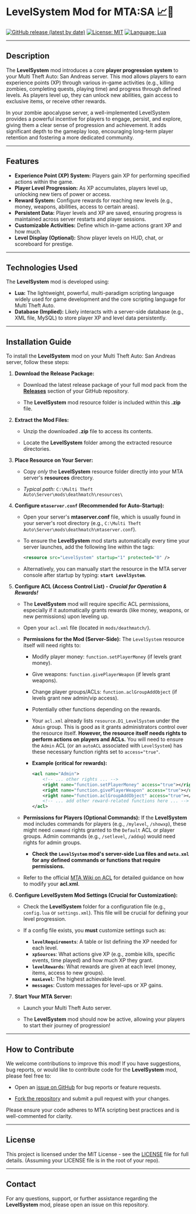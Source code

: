 # LevelSystem Mod for MTA:SA 📈🌟

[![GitHub release (latest by date)](https://img.shields.io/github/v/release/Maniseniler/PackZombieMTA)](https://github.com/Maniseniler/PackZombieMTA/releases/latest)
[![License: MIT](https://img.shields.io/badge/License-MIT-yellow.svg)](https://opensource.org/licenses/MIT)
[![Language: Lua](https://img.shields.io/badge/Language-Lua-blue?logo=lua)](https://www.lua.org/)

---

## **Description**

The **LevelSystem** mod introduces a core **player progression system** to your Multi Theft Auto: San Andreas server. This mod allows players to earn experience points (XP) through various in-game activities (e.g., killing zombies, completing quests, playing time) and progress through defined levels. As players level up, they can unlock new abilities, gain access to exclusive items, or receive other rewards.

In your zombie apocalypse server, a well-implemented LevelSystem provides a powerful incentive for players to engage, persist, and explore, giving them a clear sense of progression and achievement. It adds significant depth to the gameplay loop, encouraging long-term player retention and fostering a more dedicated community.

---

## **Features**

* **Experience Point (XP) System:** Players gain XP for performing specified actions within the game.
* **Player Level Progression:** As XP accumulates, players level up, unlocking new tiers of power or access.
* **Reward System:** Configure rewards for reaching new levels (e.g., money, weapons, abilities, access to certain areas).
* **Persistent Data:** Player levels and XP are saved, ensuring progress is maintained across server restarts and player sessions.
* **Customizable Activities:** Define which in-game actions grant XP and how much.
* **Level Display (Optional):** Show player levels on HUD, chat, or scoreboard for prestige.

---

## **Technologies Used**

The **LevelSystem** mod is developed using:

* **Lua:** The lightweight, powerful, multi-paradigm scripting language widely used for game development and the core scripting language for Multi Theft Auto.
* **Database (Implied):** Likely interacts with a server-side database (e.g., XML file, MySQL) to store player XP and level data persistently.

---

## **Installation Guide**

To install the **LevelSystem** mod on your Multi Theft Auto: San Andreas server, follow these steps:

1.  **Download the Release Package:**

    * Download the latest release package of your full mod pack from the [**Releases**](https://github.com/Maniseniler/PackZombieMTA/releases) section of your GitHub repository.

    * The **LevelSystem** mod resource folder is included within this **.zip** file.

2.  **Extract the Mod Files:**

    * Unzip the downloaded **.zip** file to access its contents.

    * Locate the **LevelSystem** folder among the extracted resource directories.

3.  **Place Resource on Your Server:**

    * Copy *only* the **LevelSystem** resource folder directly into your MTA server's **resources** directory.

    * *Typical path:* `C:\Multi Theft Auto\Server\mods\deathmatch\resources\`

4.  **Configure `mtaserver.conf` (Recommended for Auto-Startup):**

    * Open your server's **mtaserver.conf** file, which is usually found in your server's root directory (e.g., `C:\Multi Theft Auto\Server\mods\deathmatch\mtaserver.conf`).

    * To ensure the **LevelSystem** mod starts automatically every time your server launches, add the following line within the **<server>** tags:

        ```xml
        <resource src="LevelSystem" startup="1" protected="0" />
        ```

    * Alternatively, you can manually start the resource in the MTA server console after startup by typing: **`start LevelSystem`**.

5.  **Configure ACL (Access Control List) - **_Crucial for Operation & Rewards!_****

    * The **LevelSystem** mod will require specific ACL permissions, especially if it automatically grants rewards (like money, weapons, or new permissions) upon leveling up.

    * Open your `acl.xml` file (located in `mods/deathmatch/`).

    * **Permissions for the Mod (Server-Side):** The `LevelSystem` resource itself will need rights to:
        * Modify player money: `function.setPlayerMoney` (if levels grant money).
        * Give weapons: `function.givePlayerWeapon` (if levels grant weapons).
        * Change player groups/ACLs: `function.aclGroupAddObject` (if levels grant new admin/vip access).
        * Potentially other functions depending on the rewards.

        * Your `acl.xml` already lists `resource.D1_LevelSystem` under the `Admin` group. This is good as it grants administrators control over the resource itself. **However, the resource itself needs rights to perform actions on players and ACLs.** You will need to ensure the `Admin` ACL (or an `autoACL` associated with `LevelSystem`) has these necessary function rights set to `access="true"`.

        * **Example (critical for rewards):**
            ```xml
            <acl name="Admin">
                <!-- ... other rights ... -->
                <right name="function.setPlayerMoney" access="true"></right>
                <right name="function.givePlayerWeapon" access="true"></right>
                <right name="function.aclGroupAddObject" access="true"></right>
                <!-- ... add other reward-related functions here ... -->
            </acl>
            ```

    * **Permissions for Players (Optional Commands):** If the **LevelSystem** mod includes commands for players (e.g., `/mylevel`, `/showxp`), these might need `command` rights granted to the `Default` ACL or player groups. Admin commands (e.g., `/setlevel`, `/addxp`) would need rights for admin groups.
        * **Check the `LevelSystem` mod's server-side Lua files and `meta.xml` for any defined commands or functions that require permissions.**

    * Refer to the official [MTA Wiki on ACL](https://wiki.multitheftauto.com/wiki/ACL) for detailed guidance on how to modify your **acl.xml**.

6.  **Configure LevelSystem Mod Settings (Crucial for Customization):**

    * Check the **LevelSystem** folder for a configuration file (e.g., `config.lua` or `settings.xml`). This file will be crucial for defining your level progression.

    * If a config file exists, you **must** customize settings such as:
        * **`levelRequirements`**: A table or list defining the XP needed for each level.
        * **`xpSources`**: What actions give XP (e.g., zombie kills, specific events, time played) and how much XP they grant.
        * **`levelRewards`**: What rewards are given at each level (money, items, access to new groups).
        * **`maxLevel`**: The highest achievable level.
        * **`messages`**: Custom messages for level-ups or XP gains.

7.  **Start Your MTA Server:**

    * Launch your Multi Theft Auto server.

    * The **LevelSystem** mod should now be active, allowing your players to start their journey of progression!

---

## **How to Contribute**

We welcome contributions to improve this mod! If you have suggestions, bug reports, or would like to contribute code for the **LevelSystem** mod, please feel free to:

* Open an [issue on GitHub](https://github.com/Maniseniler/PackZombieMTA/issues) for bug reports or feature requests.

* [Fork the repository](https://github.com/Maniseniler/PackZombieMTA/fork) and submit a pull request with your changes.

Please ensure your code adheres to MTA scripting best practices and is well-commented for clarity.

---

## **License**

This project is licensed under the MIT License - see the [LICENSE](https://github.com/Maniseniler/PackZombieMTA/blob/main/LICENSE) file for full details. (Assuming your LICENSE file is in the root of your repo).

---

## **Contact**

For any questions, support, or further assistance regarding the **LevelSystem** mod, please open an issue on this repository.
